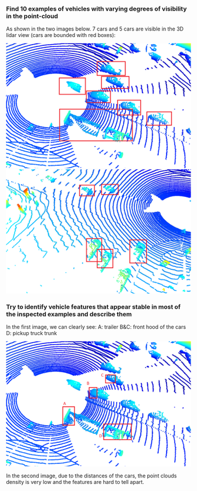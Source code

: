 ### Find 10 examples of vehicles with varying degrees of visibility in the point-cloud

As shown in the two images below. 7 cars and 5 cars are visible in the 3D lidar view (cars are bounded with red boxes):

![alt text](img/7_cars_view.png)
![alt text](img/5_cars_view.png)

### Try to identify vehicle features that appear stable in most of the inspected examples and describe them

In the first image, we can clearly see:
A: trailer
B&C: front hood of the cars
D: pickup truck trunk

![alt text](img/car_feature_view.png)

In the second image, due to the distances of the cars, the point clouds density is very low and the features are hard to tell apart.